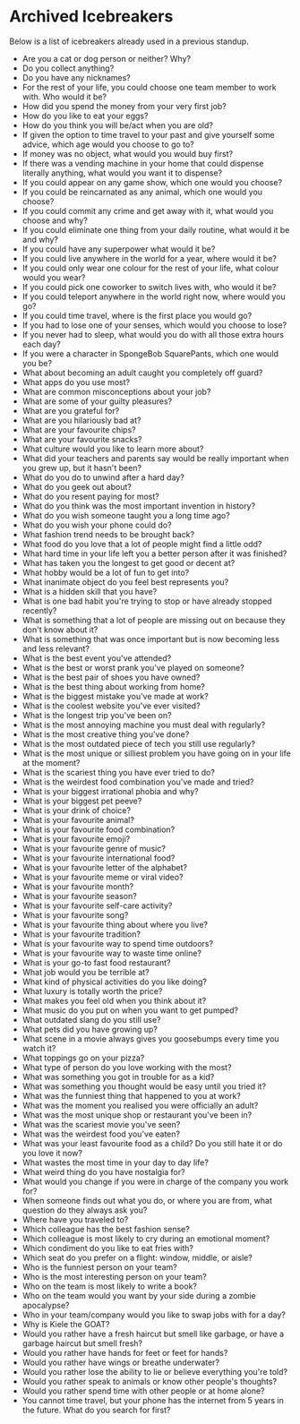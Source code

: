 # Archived Icebreakers

Below is a list of icebreakers already used in a previous standup.

* Are you a cat or dog person or neither? Why?
* Do you collect anything?
* Do you have any nicknames?
* For the rest of your life, you could choose one team member to work with. Who would it be?
* How did you spend the money from your very first job?
* How do you like to eat your eggs?
* How do you think you will be/act when you are old?
* If given the option to time travel to your past and give yourself some advice, which age would you choose to go to?
* If money was no object, what would you would buy first?
* If there was a vending machine in your home that could dispense literally anything, what would you want it to dispense?
* If you could appear on any game show, which one would you choose?
* If you could be reincarnated as any animal, which one would you choose?
* If you could commit any crime and get away with it, what would you choose and why?
* If you could eliminate one thing from your daily routine, what would it be and why?
* If you could have any superpower what would it be?
* If you could live anywhere in the world for a year, where would it be?
* If you could only wear one colour for the rest of your life, what colour would you wear?
* If you could pick one coworker to switch lives with, who would it be?
* If you could teleport anywhere in the world right now, where would you go?
* If you could time travel, where is the first place you would go?
* If you had to lose one of your senses, which would you choose to lose?
* If you never had to sleep, what would you do with all those extra hours each day?
* If you were a character in SpongeBob SquarePants, which one would you be?
* What about becoming an adult caught you completely off guard?
* What apps do you use most?
* What are common misconceptions about your job?
* What are some of your guilty pleasures?
* What are you grateful for?
* What are you hilariously bad at?
* What are your favourite chips?
* What are your favourite snacks?
* What culture would you like to learn more about?
* What did your teachers and parents say would be really important when you grew up, but it hasn't been?
* What do you do to unwind after a hard day?
* What do you geek out about?
* What do you resent paying for most?
* What do you think was the most important invention in history?
* What do you wish someone taught you a long time ago?
* What do you wish your phone could do?
* What fashion trend needs to be brought back?
* What food do you love that a lot of people might find a little odd?
* What hard time in your life left you a better person after it was finished?
* What has taken you the longest to get good or decent at?
* What hobby would be a lot of fun to get into?
* What inanimate object do you feel best represents you?
* What is a hidden skill that you have?
* What is one bad habit you're trying to stop or have already stopped recently?
* What is something that a lot of people are missing out on because they don't know about it?
* What is something that was once important but is now becoming less and less relevant?
* What is the best event you've attended?
* What is the best or worst prank you've played on someone?
* What is the best pair of shoes you have owned?
* What is the best thing about working from home?
* What is the biggest mistake you've made at work?
* What is the coolest website you've ever visited?
* What is the longest trip you've been on?
* What is the most annoying machine you must deal with regularly?
* What is the most creative thing you've done?
* What is the most outdated piece of tech you still use regularly?
* What is the most unique or silliest problem you have going on in your life at the moment?
* What is the scariest thing you have ever tried to do?
* What is the weirdest food combination you've made and tried?
* What is your biggest irrational phobia and why?
* What is your biggest pet peeve?
* What is your drink of choice?
* What is your favourite animal?
* What is your favourite food combination?
* What is your favourite emoji?
* What is your favourite genre of music?
* What is your favourite international food?
* What is your favourite letter of the alphabet?
* What is your favourite meme or viral video?
* What is your favourite month?
* What is your favourite season?
* What is your favourite self-care activity?
* What is your favourite song?
* What is your favourite thing about where you live?
* What is your favourite tradition?
* What is your favourite way to spend time outdoors?
* What is your favourite way to waste time online?
* What is your go-to fast food restaurant?
* What job would you be terrible at?
* What kind of physical activities do you like doing?
* What luxury is totally worth the price?
* What makes you feel old when you think about it?
* What music do you put on when you want to get pumped?
* What outdated slang do you still use?
* What pets did you have growing up?
* What scene in a movie always gives you goosebumps every time you watch it?
* What toppings go on your pizza?
* What type of person do you love working with the most?
* What was something you got in trouble for as a kid?
* What was something you thought would be easy until you tried it?
* What was the funniest thing that happened to you at work?
* What was the moment you realised you were officially an adult?
* What was the most unique shop or restaurant you've been in?
* What was the scariest movie you've seen?
* What was the weirdest food you've eaten?
* What was your least favourite food as a child? Do you still hate it or do you love it now?
* What wastes the most time in your day to day life?
* What weird thing do you have nostalgia for?
* What would you change if you were in charge of the company you work for?
* When someone finds out what you do, or where you are from, what question do they always ask you?
* Where have you traveled to?
* Which colleague has the best fashion sense?
* Which colleague is most likely to cry during an emotional moment?
* Which condiment do you like to eat fries with?
* Which seat do you prefer on a flight: window, middle, or aisle?
* Who is the funniest person on your team?
* Who is the most interesting person on your team?
* Who on the team is most likely to write a book?
* Who on the team would you want by your side during a zombie apocalypse?
* Who in your team/company would you like to swap jobs with for a day?
* Why is Kiele the GOAT?
* Would you rather have a fresh haircut but smell like garbage, or have a garbage haircut but smell fresh?
* Would you rather have hands for feet or feet for hands?
* Would you rather have wings or breathe underwater?
* Would you rather lose the ability to lie or believe everything you're told?
* Would you rather speak to animals or know other people's thoughts?
* Would you rather spend time with other people or at home alone?
* You cannot time travel, but your phone has the internet from 5 years in the future. What do you search for first?
